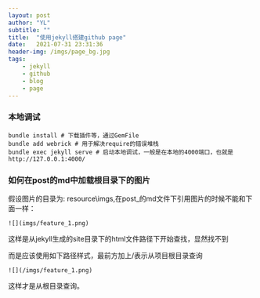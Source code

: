 ```yaml
---
layout: post
author: "YL"
subtitle: ""
title:  "使用jekyll搭建github page"
date:   2021-07-31 23:31:36
header-img: /imgs/page_bg.jpg
tags:
    - jekyll
    - github
    - blog
    - page
---
```


### 本地调试

```shell
bundle install # 下载插件等，通过GemFile
bundle add webrick # 用于解决require的错误堆栈
bundle exec jekyll serve # 启动本地调试，一般是在本地的4000端口，也就是http://127.0.0.1:4000/
```
### 如何在post的md中加载根目录下的图片
假设图片的目录为: resource\imgs,在post_的md文件下引用图片的时候不能和下面一样：

`![](imgs/feature_1.png)`

这样是从jekyll生成的site目录下的html文件路径下开始查找，显然找不到

而是应该使用如下路径样式，最前方加上/表示从项目根目录查询

`![](/imgs/feature_1.png)`

这样才是从根目录查询。
